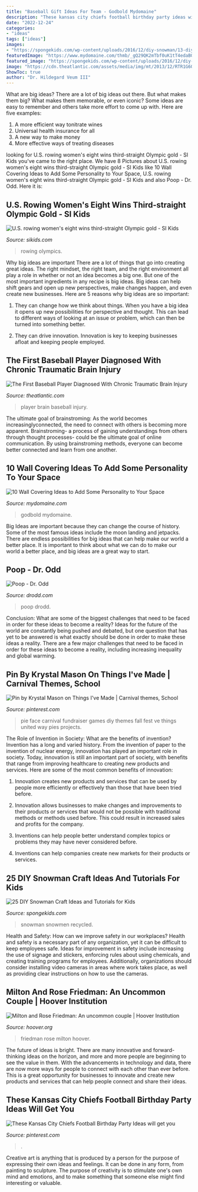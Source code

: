 ```yaml
---
title: "Baseball Gift Ideas For Team - Godbold Mydomaine"
description: "These kansas city chiefs football birthday party ideas will get you"
date: "2022-12-24"
categories:
- "ideas"
tags: ["ideas"]
images:
- "https://spongekids.com/wp-content/uploads/2016/12/diy-snowman/13-diy-snowman-crafts-for-kids.jpg"
featuredImage: "https://www.mydomaine.com/thmb/_gQ29QK2mTbf0uK1tT4edaBGk-s=/1428x2076/filters:fill(auto,1)/ScreenShot2021-06-07at9.10.21PM-2c299d86e64c42bc882a118c5d4f3980.png"
featured_image: "https://spongekids.com/wp-content/uploads/2016/12/diy-snowman/13-diy-snowman-crafts-for-kids.jpg"
image: "https://cdn.theatlantic.com/assets/media/img/mt/2013/12/RTR1G6QM/facebook.jpg?1522767361"
ShowToc: true
author: "Dr. Hildegard Veum III"
---
```



What are big ideas?
There are a lot of big ideas out there. But what makes them big? What makes them memorable, or even iconic? Some ideas are easy to remember and others take more effort to come up with. Here are five examples: 
1. A more efficient way tonitrate wines
2. Universal health insurance for all
3. A new way to make money
4. More effective ways of treating diseases

	

		
looking for U.S. rowing women&#039;s eight wins third-straight Olympic gold - SI Kids you've came to the right place. We have 8 Pictures about U.S. rowing women&#039;s eight wins third-straight Olympic gold - SI Kids like 10 Wall Covering Ideas to Add Some Personality to Your Space, U.S. rowing women&#039;s eight wins third-straight Olympic gold - SI Kids and also Poop - Dr. Odd. Here it is:
		
    
## U.S. Rowing Women&#039;s Eight Wins Third-straight Olympic Gold - SI Kids

<img loading=lazy src="https://www.sikids.com/.image/t_share/MTY4Mjg3MDY1MTA4OTgxMDEz/us-womens-rowing-eight-rio-olympics-gold-medaljpg.jpg" onerror="this.onerror=null;this.src='https://tse4.mm.bing.net/th?id=OIP.grhWeviMNoriLEFEPRQZ2AHaEH&amp;pid=15.1';" alt="U.S. rowing women&#039;s eight wins third-straight Olympic gold - SI Kids">

_Source: sikids.com_

>rowing olympics. 

	

Why big ideas are important
There are a lot of things that go into creating great ideas. The right mindset, the right team, and the right environment all play a role in whether or not an idea becomes a big one. But one of the most important ingredients in any recipe is big ideas. Big ideas can help shift gears and open up new perspectives, make changes happen, and even create new businesses. Here are 5 reasons why big ideas are so important: 
1. They can change how we think about things. When you have a big idea it opens up new possibilities for perspective and thought. This can lead to different ways of looking at an issue or problem, which can then be turned into something better. 

2. They can drive innovation. Innovation is key to keeping businesses afloat and keeping people employed.

    
## The First Baseball Player Diagnosed With Chronic Traumatic Brain Injury

<img loading=lazy src="https://cdn.theatlantic.com/assets/media/img/mt/2013/12/RTR1G6QM/facebook.jpg?1522767361" onerror="this.onerror=null;this.src='https://tse3.mm.bing.net/th?id=OIP.LfOQ2CtGVDjwiN_7r_xQ1gHaD2&amp;pid=15.1';" alt="The First Baseball Player Diagnosed With Chronic Traumatic Brain Injury">

_Source: theatlantic.com_

>player brain baseball injury. 

	

The ultimate goal of brainstroming:
As the world becomes increasinglyconnected, the need to connect with others is becoming more apparent. Brainstroming- a process of gaining understandings from others through thought processes- could be the ultimate goal of online communication. By using brainstroming methods, everyone can become better connected and learn from one another.

    
## 10 Wall Covering Ideas To Add Some Personality To Your Space

<img loading=lazy src="https://www.mydomaine.com/thmb/_gQ29QK2mTbf0uK1tT4edaBGk-s=/1428x2076/filters:fill(auto,1)/ScreenShot2021-06-07at9.10.21PM-2c299d86e64c42bc882a118c5d4f3980.png" onerror="this.onerror=null;this.src='https://tse4.mm.bing.net/th?id=OIP.77kLQ5F9bcZFNcApKOFnOwHaKx&amp;pid=15.1';" alt="10 Wall Covering Ideas to Add Some Personality to Your Space">

_Source: mydomaine.com_

>godbold mydomaine. 

	

Big Ideas are important because they can change the course of history. Some of the most famous ideas include the moon landing and jetpacks. There are endless possibilities for big ideas that can help make our world a better place. It is important to think about what we can do to make our world a better place, and big ideas are a great way to start.

    
## Poop - Dr. Odd

<img loading=lazy src="http://www.drodd.com/images15/poop23.jpg" onerror="this.onerror=null;this.src='https://tse4.mm.bing.net/th?id=OIP.b34rLil6hcD1wlR3F-CTcAHaEr&amp;pid=15.1';" alt="Poop - Dr. Odd">

_Source: drodd.com_

>poop drodd. 

	

Conclusion: What are some of the biggest challenges that need to be faced in order for these ideas to become a reality?
Ideas for the future of the world are constantly being pushed and debated, but one question that has yet to be answered is what exactly should be done in order to make these ideas a reality. There are a few major challenges that need to be faced in order for these ideas to become a reality, including increasing inequality and global warming.

    
## Pin By Krystal Mason On Things I&#039;ve Made | Carnival Themes, School

<img loading=lazy src="https://i.pinimg.com/736x/20/cd/a8/20cda87d5170f24d7f88b4f7bd4924b1--carnival-ideas-carnival-games.jpg" onerror="this.onerror=null;this.src='https://tse3.mm.bing.net/th?id=OIP.ayJg4DJtifkr7Au4LvkQaQHaJ3&amp;pid=15.1';" alt="Pin by Krystal Mason on Things I&#039;ve Made | Carnival themes, School">

_Source: pinterest.com_

>pie face carnival fundraiser games diy themes fall fest ve things united way pies projects. 

	

The Role of Invention in Society: What are the benefits of invention?
Invention has a long and varied history. From the invention of paper to the invention of nuclear energy, innovation has played an important role in society. Today, innovation is still an important part of society, with benefits that range from improving healthcare to creating new products and services. Here are some of the most common benefits of innovation:
1. Innovation creates new products and services that can be used by people more efficiently or effectively than those that have been tried before.

2. Innovation allows businesses to make changes and improvements to their products or services that would not be possible with traditional methods or methods used before. This could result in increased sales and profits for the company.

3. Inventions can help people better understand complex topics or problems they may have never considered before.

4. Inventions can help companies create new markets for their products or services.

    
## 25 DIY Snowman Craft Ideas And Tutorials For Kids

<img loading=lazy src="https://spongekids.com/wp-content/uploads/2016/12/diy-snowman/13-diy-snowman-crafts-for-kids.jpg" onerror="this.onerror=null;this.src='https://tse1.mm.bing.net/th?id=OIP.F9gtAYCH5W6mdiJrItURzwHaNK&amp;pid=15.1';" alt="25 DIY Snowman Craft Ideas and Tutorials for Kids">

_Source: spongekids.com_

>snowman snowmen recycled. 

	

Health and Safety: How can we improve safety in our workplaces?
Health and safety is a necessary part of any organization, yet it can be difficult to keep employees safe. Ideas for improvement in safety include increasing the use of signage and stickers, enforcing rules about using chemicals, and creating training programs for employees. Additionally, organizations should consider installing video cameras in areas where work takes place, as well as providing clear instructions on how to use the cameras.

    
## Milton And Rose Friedman: An Uncommon Couple | Hoover Institution

<img loading=lazy src="https://www.hoover.org/sites/default/files/styles/facebook/public/uploads/images/Friedmans-hompage201207301336.jpg" onerror="this.onerror=null;this.src='https://tse4.mm.bing.net/th?id=OIP.obUdb-eiUxNu6Niu2C9SYwHaD4&amp;pid=15.1';" alt="Milton and Rose Friedman: An uncommon couple | Hoover Institution">

_Source: hoover.org_

>friedman rose milton hoover. 

	

The future of ideas is bright. There are many innovative and forward-thinking ideas on the horizon, and more and more people are beginning to see the value in them. With the advancements in technology and data, there are now more ways for people to connect with each other than ever before. This is a great opportunity for businesses to innovate and create new products and services that can help people connect and share their ideas.

    
## These Kansas City Chiefs Football Birthday Party Ideas Will Get You

<img loading=lazy src="https://i.pinimg.com/736x/e8/1d/d9/e81dd97158d50bc1d247ef6f7d1691be.jpg" onerror="this.onerror=null;this.src='https://tse4.mm.bing.net/th?id=OIP.Tx88_a_kcLAqaKgzAelHGgHaJ3&amp;pid=15.1';" alt="These Kansas City Chiefs Football Birthday Party Ideas will get you">

_Source: pinterest.com_

>. 

	

Creative art is anything that is produced by a person for the purpose of expressing their own ideas and feelings. It can be done in any form, from painting to sculpture. The purpose of creativity is to stimulate one's own mind and emotions, and to make something that someone else might find interesting or valuable.

